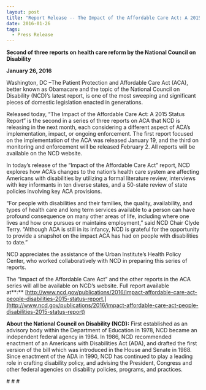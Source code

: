 ```yaml
---
layout: post
title: "Report Release -- The Impact of the Affordable Care Act: A 2015 Status Report"
date: 2016-01-26
tags:
  - Press Release
---
```


**Second of three reports on health care reform by the National Council on Disability**

**January 26, 2016**

Washington, DC –The Patient Protection and Affordable Care Act (ACA), better known as Obamacare and the topic of the National Council on Disability (NCD)’s latest report, is one of the most sweeping and significant pieces of domestic legislation enacted in generations.

Released today, “The Impact of the Affordable Care Act: A 2015 Status Report” is the second in a series of three reports on ACA that NCD is releasing in the next month, each considering a different aspect of ACA’s implementation, impact, or ongoing enforcement. The first report focused on the implementation of the ACA was released January 19, and the third on monitoring and enforcement will be released February 2. All reports will be available on the NCD website.

In today’s release of the “Impact of the Affordable Care Act” report, NCD explores how ACA’s changes to the nation’s health care system are affecting Americans with disabilities by utilizing a formal literature review, interviews with key informants in ten diverse states, and a 50-state review of state policies involving key ACA provisions.

“For people with disabilities and their families, the quality, availability, and types of health care and long term services available to a person can have profound consequence on many other areas of life, including where one lives and how one pursues or maintains employment,” said NCD Chair Clyde Terry. “Although ACA is still in its infancy, NCD is grateful for the opportunity to provide a snapshot on the impact ACA has had on people with disabilities to date.”

NCD appreciates the assistance of the Urban Institute’s Health Policy Center, who worked collaboratively with NCD in preparing this series of reports.

The “Impact of the Affordable Care Act” and the other reports in the ACA series will all be available on NCD’s website. Full report available at**:** [http://www.ncd.gov/publications/2016/impact-affordable-care-act-people-disabilities-2015-status-report.](http://www.ncd.gov/publications/2016/impact-affordable-care-act-people-disabilities-2015-status-report)

**About the National Council on Disability (NCD):** First established as an advisory body within the Department of Education in 1978, NCD became an independent federal agency in 1984. In 1986, NCD recommended enactment of an Americans with Disabilities Act (ADA), and drafted the first version of the bill which was introduced in the House and Senate in 1988. Since enactment of the ADA in 1990, NCD has continued to play a leading role in crafting disability policy, and advising the President, Congress and other federal agencies on disability policies, programs, and practices.



\# # #
